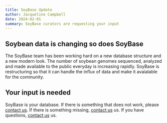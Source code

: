 ```yaml
---
title: SoyBase Update 
author: Jacqueline Campbell
date: 2024-02-01
summary: SoyBase curators are requesting your input
---
```



## Soybean data is changing so does SoyBase

The SoyBase team has been working hard on a new database structure and a new modern look. The number of soybean genomes sequenced, analyzed and made available to the public everyday is increasing rapidly. SoyBase is restructuring so that it can handle the influx of data and make it avaialable for the community.

## Your input is needed 

SoyBase is your database. If there is something that does not work, please <a href="/about">contact us</a>. If there is something missing, <a href="/about">contact us</a> us. If you have questions, <a href="/about">contact us</a> us. 
